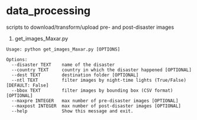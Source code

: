 # data_processing
scripts to download/transform/upload pre- and post-disaster images

1. get_images_Maxar.py
```
Usage: python get_images_Maxar.py [OPTIONS]

Options:
  --disaster TEXT    name of the disaster
  --country TEXT     country in which the disaster happened [OPTIONAL]
  --dest TEXT        destination folder [OPTIONAL]
  --ntl TEXT         filter images by night-time lights (True/False) [DEFAULT: False]
  --bbox TEXT        filter images by bounding box (CSV format) [OPTIONAL]
  --maxpre INTEGER   max number of pre-disaster images [OPTIONAL]
  --maxpost INTEGER  max number of post-disaster images [OPTIONAL]
  --help             Show this message and exit.
```
